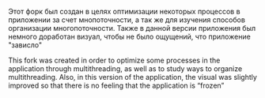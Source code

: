 Этот форк был создан в целях оптимизации некоторых процессов в приложении за счет мнопоточности, а так же для изучения способов организации многопоточности.
Также в данной версии приложения был немного доработан визуал, чтобы не было ощущений, что приложение "зависло"
  
This fork was created in order to optimize some processes in the application through multithreading, as well as to study ways to organize multithreading. Also, in this version of the application, the visual was slightly improved so that there is no feeling that the application is “frozen”
